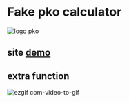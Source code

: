 # Fake pko calculator
![logo pko](https://www.pkobp.pl/api/public/c99ad9fe-9aeb-40dc-a725-a3c7d35c7a10.png)
## site [demo](https://kacperpilarski2000.github.io/pko-kalkulator/calculator.html)
## extra function 
![ezgif com-video-to-gif](https://github.com/KacperPilarski2000/pko-kalkulator/assets/149115548/69cde379-32fc-450f-9696-78d06f1bcace)

